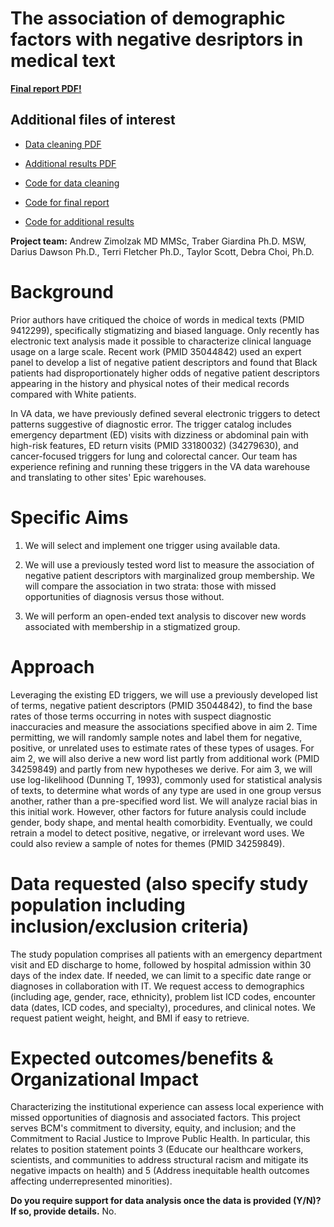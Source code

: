 # The association of demographic factors with negative desriptors in medical text

**[Final report PDF!](https://github.com/zimolzak/datathon-2022/blob/main/results-2022-04-20.pdf)**




## Additional files of interest

- [Data cleaning PDF](https://github.com/zimolzak/datathon-2022/blob/main/main-2022-04-20.pdf)
- [Additional results PDF](https://github.com/zimolzak/datathon-2022/blob/main/misc-results-2022-04-20.pdf)

- [Code for data cleaning](https://github.com/zimolzak/datathon-2022/blob/main/main.Rmd)
- [Code for final report](https://github.com/zimolzak/datathon-2022/blob/main/results.Rmd)
- [Code for additional results](https://github.com/zimolzak/datathon-2022/blob/main/misc-results.Rmd)

**Project team:** Andrew Zimolzak MD MMSc, Traber Giardina Ph.D.
MSW, Darius Dawson Ph.D., Terri Fletcher Ph.D., Taylor Scott, Debra
Choi, Ph.D.




# Background

Prior authors have critiqued the choice of words in medical texts (PMID
9412299), specifically stigmatizing and biased language. Only recently
has electronic text analysis made it possible to characterize clinical
language usage on a large scale. Recent work (PMID 35044842) used an
expert panel to develop a list of negative patient descriptors and found
that Black patients had disproportionately higher odds of negative
patient descriptors appearing in the history and physical notes of their
medical records compared with White patients.

In VA data, we have previously defined several electronic triggers to
detect patterns suggestive of diagnostic error. The trigger catalog
includes emergency department (ED) visits with dizziness or abdominal
pain with high-risk features, ED return visits (PMID 33180032)
(34279630), and cancer-focused triggers for lung and colorectal
cancer. Our team has experience refining and running these triggers in
the VA data warehouse and translating to other sites' Epic warehouses.

# Specific Aims

1.  We will select and implement one trigger using available data.

2.  We will use a previously tested word list to measure the association
    of negative patient descriptors with marginalized group membership.
    We will compare the association in two strata: those with missed
    opportunities of diagnosis versus those without.

3.  We will perform an open-ended text analysis to discover new words
    associated with membership in a stigmatized group.

# Approach

Leveraging the existing ED triggers, we will use a previously developed
list of terms, negative patient descriptors (PMID 35044842), to find
the base rates of those terms occurring in notes with suspect diagnostic
inaccuracies and measure the associations specified above in aim 2. Time
permitting, we will randomly sample notes and label them for negative,
positive, or unrelated uses to estimate rates of these types of usages.
For aim 2, we will also derive a new word list partly from additional
work (PMID 34259849) and partly from new hypotheses we derive. For aim
3, we will use log-likelihood (Dunning T, 1993), commonly used for
statistical analysis of texts, to determine what words of any type are
used in one group versus another, rather than a pre-specified word list.
We will analyze racial bias in this initial work. However, other factors
for future analysis could include gender, body shape, and mental health
comorbidity. Eventually, we could retrain a model to detect positive,
negative, or irrelevant word uses. We could also review a sample of
notes for themes (PMID 34259849).

# Data requested (also specify study population including inclusion/exclusion criteria)

The study population comprises all patients with an emergency
department visit and ED discharge to home, followed by hospital
admission within 30 days of the index date. If needed, we can limit to a
specific date range or diagnoses in collaboration with IT. We request
access to demographics (including age, gender, race, ethnicity), problem
list ICD codes, encounter data (dates, ICD codes, and specialty),
procedures, and clinical notes. We request patient weight, height, and
BMI if easy to retrieve.

# Expected outcomes/benefits & Organizational Impact

Characterizing the institutional experience can assess local experience
with missed opportunities of diagnosis and associated factors. This
project serves BCM's commitment to diversity, equity, and inclusion; and
the Commitment to Racial Justice to Improve Public Health. In
particular, this relates to position statement points 3 (Educate our
healthcare workers, scientists, and communities to address structural
racism and mitigate its negative impacts on health) and 5 (Address
inequitable health outcomes affecting underrepresented minorities).

**Do you require support for data analysis once the data is provided
(Y/N)? If so, provide details.** No.

